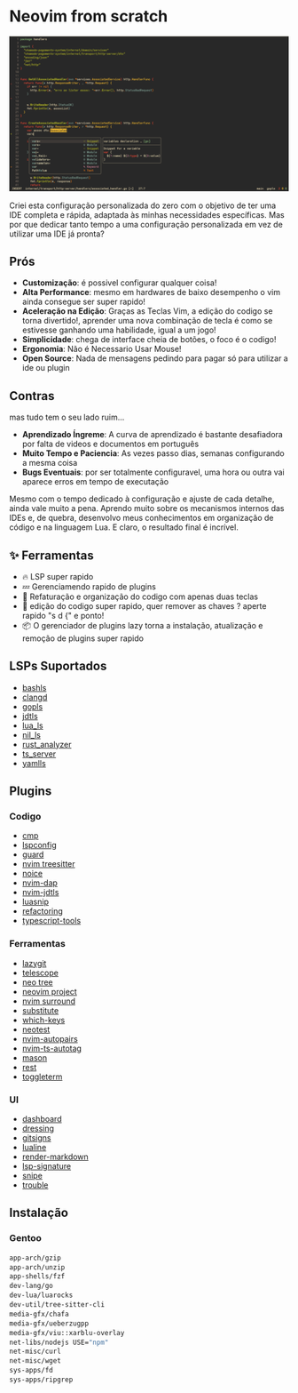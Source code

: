 # Neovim from scratch

![nvim](/.github/assets/nvim.png)

Criei esta configuração personalizada do zero com o objetivo de ter uma IDE completa e rápida, adaptada às minhas necessidades específicas. Mas por que dedicar tanto tempo a uma configuração personalizada em vez de utilizar uma IDE já pronta?

## Prós
- **Customização**: é possivel configurar qualquer coisa!
- **Alta Performance**: mesmo em hardwares de baixo desempenho o vim ainda consegue ser super rapido!
- **Aceleração na Edição**: Graças as Teclas Vim, a edição do codigo se torna divertido!, aprender uma nova combinação de tecla é como se estivesse ganhando uma habilidade, igual a um jogo!
- **Simplicidade**: chega de interface cheia de botões, o foco é o codigo!
- **Ergonomia**: Não é Necessario Usar Mouse!
- **Open Source**: Nada de mensagens pedindo para pagar só para utilizar a ide ou plugin

## Contras
mas tudo tem o seu lado ruim...
- **Aprendizado Íngreme**: A curva de aprendizado é bastante desafiadora por falta de videos e documentos em português
- **Muito Tempo e Paciencia**: As vezes passo dias, semanas configurando a mesma coisa
- **Bugs Eventuais**: por ser totalmente configuravel, uma hora ou outra vai aparece erros em tempo de executação

Mesmo com o tempo dedicado à configuração e ajuste de cada detalhe, ainda vale muito a pena. Aprendo muito sobre os mecanismos internos das IDEs e, de quebra, desenvolvo meus conhecimentos em organização de código e na linguagem Lua. E claro, o resultado final é incrível.

## ✨ Ferramentas
- 🔥 LSP super rapido
- 💤 Gerenciamendo rapido de plugins
- 🧹 Refaturação e organização do codigo com apenas duas teclas
- 🚀 edição do codigo super rapido, quer remover as chaves ? aperte rapido "s d {" e ponto!
- 📦 O gerenciador de plugins lazy torna a instalação, atualização e remoção de plugins super rapido

## LSPs Suportados
- [bashls](https://github.com/bash-lsp/bash-language-server)
- [clangd](https://github.com/clangd/clangd)
- [gopls](https://github.com/golang/tools/blob/master/gopls/README.md)
- [jdtls](https://github.com/eclipse-jdtls/eclipse.jdt.ls)
- [lua_ls](https://github.com/LuaLS/lua-language-server)
- [nil_ls](https://github.com/oxalica/nil)
- [rust_analyzer](https://github.com/rust-lang/rust-analyzer)
- [ts_server](https://github.com/microsoft/TypeScript/wiki/Standalone-Server-%28tsserver%29)
- [yamlls](https://github.com/redhat-developer/yaml-language-server)

## Plugins
### Codigo
- [cmp](https://github.com/hrsh7th/nvim-cmp)
- [lspconfig](https://github.com/neovim/nvim-lspconfig)
- [guard](https://github.com/nvimdev/guard.nvim)
- [nvim treesitter](https://github.com/nvim-treesitter/nvim-treesitter)
- [noice](https://github.com/folke/noice.nvim)
- [nvim-dap](https://github.com/mfussenegger/nvim-dap)
- [nvim-jdtls](https://github.com/mfussenegger/nvim-jdtls)
- [luasnip](https://github.com/L3MON4D3/LuaSnip)
- [refactoring](https://github.com/ThePrimeagen/refactoring.nvim)
- [typescript-tools](https://github.com/pmizio/typescript-tools.nvim)

### Ferramentas
- [lazygit](https://github.com/jesseduffield/lazygit)
- [telescope](https://github.com/nvim-telescope/telescope.nvim)
- [neo tree](https://github.com/nvim-neo-tree/neo-tree.nvim)
- [neovim project](https://github.com/coffebar/neovim-project)
- [nvim surround](https://github.com/kylechui/nvim-surround)
- [substitute](https://github.com/gbprod/substitute.nvim)
- [which-keys](https://github.com/folke/which-key.nvim)
- [neotest](https://github.com/nvim-neotest/neotest)
- [nvim-autopairs](https://github.com/windwp/nvim-ts-autotag)
- [nvim-ts-autotag](https://github.com/windwp/nvim-ts-autotag)
- [mason](https://github.com/mason-org/mason.nvim)
- [rest](https://github.com/rest-nvim/rest.nvim)
- [toggleterm](https://github.com/akinsho/toggleterm.nvim)

### UI
- [dashboard](https://github.com/nvimdev/dashboard-nvim)
- [dressing](https://github.com/stevearc/dressing.nvim)
- [gitsigns](https://github.com/lewis6991/gitsigns.nvim)
- [lualine](https://github.com/nvim-lualine/lualine.nvim)
- [render-markdown](https://github.com/MeanderingProgrammer/render-markdown.nvim)
- [lsp-signature](https://github.com/ray-x/lsp_signature.nvim)
- [snipe](https://github.com/leath-dub/snipe.nvim)
- [trouble](https://github.com/folke/trouble.nvim)

## Instalação
### Gentoo
```bash
app-arch/gzip
app-arch/unzip
app-shells/fzf
dev-lang/go
dev-lua/luarocks
dev-util/tree-sitter-cli
media-gfx/chafa
media-gfx/ueberzugpp
media-gfx/viu::xarblu-overlay
net-libs/nodejs USE="npm"
net-misc/curl
net-misc/wget
sys-apps/fd
sys-apps/ripgrep
```
